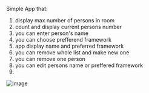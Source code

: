 Simple App that:
1. display max number of persons in room
2. count and display current persons number
3. you can enter person's name
4. you can choose prefferend framework
5. app display name and preferred framework
6. you can remove whole list and make new one
7. you can remove one person
8. you can edit persons name or preffered framework
9. 
![image](https://user-images.githubusercontent.com/113107470/211768173-6b7463c8-1ea5-4356-b331-b11b286f8213.png)
